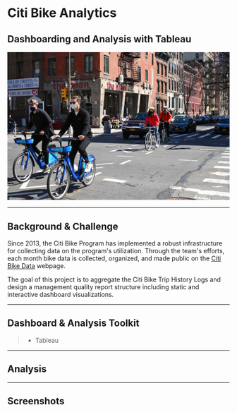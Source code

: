 # Citi Bike Analytics
## Dashboarding and Analysis with Tableau
![](Images/citibike.jpg)

---
## Background & Challenge

Since 2013, the Citi Bike Program has implemented a robust infrastructure for collecting data on the program's utilization. Through the team's efforts, each month bike data is collected, organized, and made public on the [Citi Bike Data](https://www.citibikenyc.com/system-data) webpage.

The goal of this project is to aggregate the Citi Bike Trip History Logs and design a management quality report structure including static and interactive dashboard visualizations. 

---
## Dashboard & Analysis Toolkit

>* Tableau

---
## Analysis

---
## Screenshots

